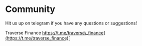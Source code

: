 # Community

Hit us up on telegram if you have any questions or suggestions! 

Traverse Finance [https://t.me/traverse\_finance](https://t.me/traverse_finance)[  
](https://t.me/traverse_finance)

